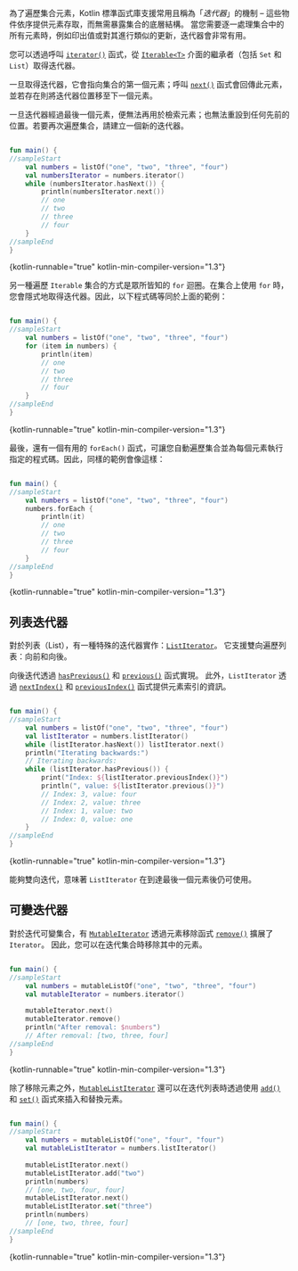 [//]: # (title: 迭代器)

為了遍歷集合元素，Kotlin 標準函式庫支援常用且稱為「_迭代器_」的機制 –
這些物件依序提供元素存取，而無需暴露集合的底層結構。
當您需要逐一處理集合中的所有元素時，例如印出值或對其進行類似的更新，迭代器會非常有用。

您可以透過呼叫 [`iterator()`](https://kotlinlang.org/api/latest/jvm/stdlib/kotlin.collections/-iterable/iterator.html) 函式，從 [`Iterable<T>`](https://kotlinlang.org/api/latest/jvm/stdlib/kotlin.collections/-iterable/index.html) 介面的繼承者（包括 `Set` 和 `List`）取得迭代器。

一旦取得迭代器，它會指向集合的第一個元素；呼叫 [`next()`](https://kotlinlang.org/api/latest/jvm/stdlib/kotlin.collections/-iterator/next.html) 函式會回傳此元素，並若存在則將迭代器位置移至下一個元素。

一旦迭代器經過最後一個元素，便無法再用於檢索元素；也無法重設到任何先前的位置。若要再次遍歷集合，請建立一個新的迭代器。

```kotlin

fun main() {
//sampleStart
    val numbers = listOf("one", "two", "three", "four")
    val numbersIterator = numbers.iterator()
    while (numbersIterator.hasNext()) {
        println(numbersIterator.next())
        // one
        // two
        // three
        // four
    }
//sampleEnd
}
```
{kotlin-runnable="true" kotlin-min-compiler-version="1.3"}

另一種遍歷 `Iterable` 集合的方式是眾所皆知的 `for` 迴圈。在集合上使用 `for` 時，您會隱式地取得迭代器。因此，以下程式碼等同於上面的範例：

```kotlin

fun main() {
//sampleStart
    val numbers = listOf("one", "two", "three", "four")
    for (item in numbers) {
        println(item)
        // one
        // two
        // three
        // four
    }
//sampleEnd
}
```
{kotlin-runnable="true" kotlin-min-compiler-version="1.3"}

最後，還有一個有用的 `forEach()` 函式，可讓您自動遍歷集合並為每個元素執行指定的程式碼。因此，同樣的範例會像這樣：

```kotlin

fun main() {
//sampleStart
    val numbers = listOf("one", "two", "three", "four")
    numbers.forEach {
        println(it)
        // one
        // two
        // three
        // four
    }
//sampleEnd
}
```
{kotlin-runnable="true" kotlin-min-compiler-version="1.3"}

## 列表迭代器

對於列表（List），有一種特殊的迭代器實作：[`ListIterator`](https://kotlinlang.org/api/latest/jvm/stdlib/kotlin.collections/-list-iterator/index.html)。
它支援雙向遍歷列表：向前和向後。

向後迭代透過 [`hasPrevious()`](https://kotlinlang.org/api/latest/jvm/stdlib/kotlin.collections/-list-iterator/has-previous.html) 和 [`previous()`](https://kotlinlang.org/api/latest/jvm/stdlib/kotlin.collections/-list-iterator/previous.html) 函式實現。
此外，`ListIterator` 透過 [`nextIndex()`](https://kotlinlang.org/api/latest/jvm/stdlib/kotlin.collections/-list-iterator/next-index.html) 和 [`previousIndex()`](https://kotlinlang.org/api/latest/jvm/stdlib/kotlin.collections/-list-iterator/previous-index.html) 函式提供元素索引的資訊。

```kotlin

fun main() {
//sampleStart
    val numbers = listOf("one", "two", "three", "four")
    val listIterator = numbers.listIterator()
    while (listIterator.hasNext()) listIterator.next()
    println("Iterating backwards:")
    // Iterating backwards:
    while (listIterator.hasPrevious()) {
        print("Index: ${listIterator.previousIndex()}")
        println(", value: ${listIterator.previous()}")
        // Index: 3, value: four
        // Index: 2, value: three
        // Index: 1, value: two
        // Index: 0, value: one
    }
//sampleEnd
}
```
{kotlin-runnable="true" kotlin-min-compiler-version="1.3"}

能夠雙向迭代，意味著 `ListIterator` 在到達最後一個元素後仍可使用。

## 可變迭代器

對於迭代可變集合，有 [`MutableIterator`](https://kotlinlang.org/api/latest/jvm/stdlib/kotlin.collections/-mutable-iterator/index.html) 透過元素移除函式 [`remove()`](https://kotlinlang.org/api/latest/jvm/stdlib/kotlin.collections/-mutable-iterator/remove.html) 擴展了 `Iterator`。
因此，您可以在迭代集合時移除其中的元素。

```kotlin

fun main() {
//sampleStart
    val numbers = mutableListOf("one", "two", "three", "four") 
    val mutableIterator = numbers.iterator()
    
    mutableIterator.next()
    mutableIterator.remove()    
    println("After removal: $numbers")
    // After removal: [two, three, four]
//sampleEnd
}
```
{kotlin-runnable="true" kotlin-min-compiler-version="1.3"}

除了移除元素之外，[`MutableListIterator`](https://kotlinlang.org/api/latest/jvm/stdlib/kotlin.collections/-mutable-list-iterator/index.html) 還可以在迭代列表時透過使用 [`add()`](https://kotlinlang.org/api/latest/jvm/stdlib/kotlin.collections/-mutable-list-iterator/add.html) 和 [`set()`](https://kotlinlang.org/api/latest/jvm/stdlib/kotlin.collections/-mutable-list-iterator/set.html) 函式來插入和替換元素。

```kotlin

fun main() {
//sampleStart
    val numbers = mutableListOf("one", "four", "four") 
    val mutableListIterator = numbers.listIterator()
    
    mutableListIterator.next()
    mutableListIterator.add("two")
    println(numbers)
    // [one, two, four, four]
    mutableListIterator.next()
    mutableListIterator.set("three")   
    println(numbers)
    // [one, two, three, four]
//sampleEnd
}
```
{kotlin-runnable="true" kotlin-min-compiler-version="1.3"}